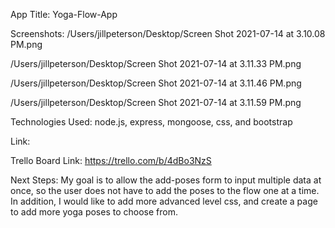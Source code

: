 App Title: 
Yoga-Flow-App

Screenshots:
/Users/jillpeterson/Desktop/Screen Shot 2021-07-14 at 3.10.08 PM.png

/Users/jillpeterson/Desktop/Screen Shot 2021-07-14 at 3.11.33 PM.png

/Users/jillpeterson/Desktop/Screen Shot 2021-07-14 at 3.11.46 PM.png

/Users/jillpeterson/Desktop/Screen Shot 2021-07-14 at 3.11.59 PM.png

Technologies Used:
node.js, express, mongoose, css, and bootstrap

Link:


Trello Board Link:
https://trello.com/b/4dBo3NzS

Next Steps:
My goal is to allow the add-poses form to input multiple data at once, so the user does not have to add the poses to the flow one at a time. In addition, I would like to add more advanced level css, and create a page to add more yoga poses to choose from.
